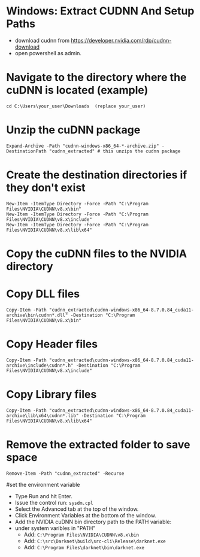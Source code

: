# Windows:  Extract CUDNN And Setup Paths

- download cudnn from https://developer.nvidia.com/rdp/cudnn-download 
- open powershell as admin. 

# Navigate to the directory where the cuDNN  is located (example)
    cd C:\Users\your_user\Downloads  (replace your_user)

# Unzip the cuDNN package
    Expand-Archive -Path "cudnn-windows-x86_64-*-archive.zip" -DestinationPath "cudnn_extracted" # this unzips the cudnn package

# Create the destination directories if they don't exist
    New-Item -ItemType Directory -Force -Path "C:\Program Files\NVIDIA\CUDNN\v8.x\bin"
    New-Item -ItemType Directory -Force -Path "C:\Program Files\NVIDIA\CUDNN\v8.x\include"
    New-Item -ItemType Directory -Force -Path "C:\Program Files\NVIDIA\CUDNN\v8.x\lib\x64"

# Copy the cuDNN files to the NVIDIA directory

# Copy DLL files
    Copy-Item -Path "cudnn_extracted\cudnn-windows-x86_64-8.7.0.84_cuda11-archive\bin\cudnn*.dll" -Destination "C:\Program Files\NVIDIA\CUDNN\v8.x\bin"

# Copy Header files
    Copy-Item -Path "cudnn_extracted\cudnn-windows-x86_64-8.7.0.84_cuda11-archive\include\cudnn*.h" -Destination "C:\Program Files\NVIDIA\CUDNN\v8.x\include"

# Copy Library files
    Copy-Item -Path "cudnn_extracted\cudnn-windows-x86_64-8.7.0.84_cuda11-archive\lib\x64\cudnn*.lib" -Destination "C:\Program Files\NVIDIA\CUDNN\v8.x\lib\x64"

# Remove the extracted folder to save space
    Remove-Item -Path "cudnn_extracted" -Recurse

#set the environment variable 
- Type Run and hit Enter.
- Issue the control run: `sysdm.cpl`
- Select the Advanced tab at the top of the window.
- Click Environment Variables at the bottom of the window.
- Add the NVIDIA cuDNN bin directory path to the PATH variable:
- under system varibles in "PATH"
  - Add: `C:\Program Files\NVIDIA\CUDNN\v8.x\bin`
  - Add: `C:\src\Darknet\build\src-cli\Release\darknet.exe`
  - Add: `C:\Program Files\darknet\bin\darknet.exe`


